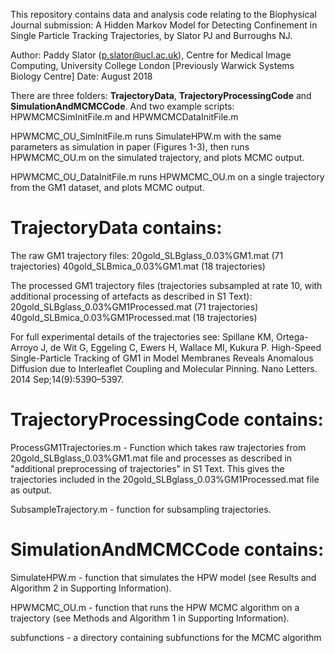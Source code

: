 This repository contains data and analysis code relating to the Biophysical Journal submission: 
A Hidden Markov Model for Detecting Confinement in Single Particle Tracking Trajectories, by Slator PJ and Burroughs NJ.

Author: Paddy Slator (p.slator@ucl.ac.uk), Centre for Medical Image Computing, University College London
[Previously Warwick Systems Biology Centre]
Date: August 2018

There are three folders: **TrajectoryData**, **TrajectoryProcessingCode** and **SimulationAndMCMCCode**.
And two example scripts: HPWMCMCSimInitFile.m and HPWMCMCDataInitFile.m

HPWMCMC_OU_SimInitFile.m runs SimulateHPW.m with the same parameters as simulation in paper (Figures 1-3),
then runs HPWMCMC_OU.m on the simulated trajectory, and plots MCMC output.

HPWMCMC_OU_DataInitFile.m runs HPWMCMC_OU.m on a single trajectory from the GM1 dataset, and plots MCMC output.


# TrajectoryData contains:

The raw GM1 trajectory files:
20gold_SLBglass_0.03%GM1.mat (71 trajectories)
40gold_SLBmica_0.03%GM1.mat (18 trajectories)

The processed GM1 trajectory files (trajectories subsampled at rate 10, with additional processing of artefacts as described in S1 Text):
20gold_SLBglass_0.03%GM1Processed.mat (71 trajectories)
40gold_SLBmica_0.03%GM1Processed.mat (18 trajectories)

For full experimental details of the trajectories see:
Spillane KM, Ortega-Arroyo J, de Wit G, Eggeling C, Ewers H, Wallace MI, Kukura P. High-Speed Single-Particle Tracking of GM1 in Model Membranes Reveals Anomalous Diffusion due to Interleaflet Coupling and Molecular Pinning. Nano Letters. 2014 Sep;14(9):5390–5397.



# TrajectoryProcessingCode contains:

ProcessGM1Trajectories.m - Function which takes raw trajectories from 20gold_SLBglass_0.03%GM1.mat file and processes as described in "additional preprocessing of trajectories" in S1 Text. This gives the trajectories included in the 20gold_SLBglass_0.03%GM1Processed.mat file as output.

SubsampleTrajectory.m - function for subsampling trajectories.



# SimulationAndMCMCCode contains:

SimulateHPW.m - function that simulates the HPW model (see Results and Algorithm 2 in Supporting Information).

HPWMCMC_OU.m - function that runs the HPW MCMC algorithm on a trajectory (see Methods and Algorithm 1 in Supporting Information).

subfunctions - a directory containing subfunctions for the MCMC algorithm
